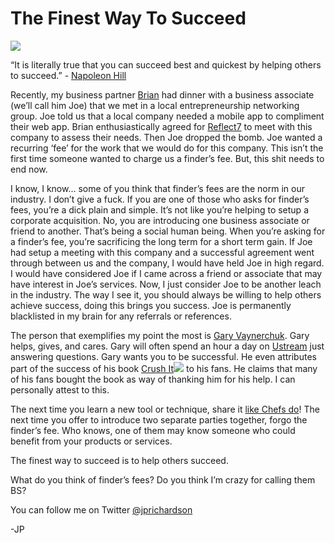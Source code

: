 <!--
id: 532671751
link: http://techneur.com/post/532671751/finest-way-to-succeed
slug: finest-way-to-succeed
date: Mon Apr 19 2010 01:45:00 GMT-0500 (CDT)
publish: 2010-04-019
tags: 
-->


The Finest Way To Succeed
=========================

![](http://media.tumblr.com/tumblr_l142payIgd1qzbc4f.jpg)

“It is literally true that you can succeed best and quickest by helping
others to succeed.” - [Napoleon
Hill](http://en.wikipedia.org/wiki/Napoleon_Hill)

Recently, my business partner [Brian](http://reflect7.com/about-us) had
dinner with a business associate (we’ll call him Joe) that we met in a
local entrepreneurship networking group. Joe told us that a local
company needed a mobile app to compliment their web app. Brian
enthusiastically agreed for [Reflect7](http://reflect7.com) to meet with
this company to assess their needs. Then Joe dropped the bomb. Joe
wanted a recurring ‘fee’ for the work that we would do for this company.
This isn’t the first time someone wanted to charge us a finder’s fee.
But, this shit needs to end now.

I know, I know… some of you think that finder’s fees are the norm in our
industry. I don’t give a fuck. If you are one of those who asks for
finder’s fees, you’re a dick plain and simple. It’s not like you’re
helping to setup a corporate acquisition. No, you are introducing one
business associate or friend to another. That’s being a social human
being. When you’re asking for a finder’s fee, you’re sacrificing the
long term for a short term gain. If Joe had setup a meeting with this
company and a successful agreement went through between us and the
company, I would have held Joe in high regard. I would have considered
Joe if I came across a friend or associate that may have interest in
Joe’s services. Now, I just consider Joe to be another leach in the
industry. The way I see it, you should always be willing to help others
achieve success, doing this brings you success. Joe is permanently
blacklisted in my brain for any referrals or references.

The person that exemplifies my point the most is [Gary
Vaynerchuk](http://techneur.com/post/404706243/entrepreneurial-heroes).
Gary helps, gives, and cares. Gary will often spend an hour a day on
[Ustream](http://www.ustream.tv/) just answering questions. Gary wants
you to be successful. He even attributes part of the success of his book
[Crush
It](http://www.amazon.com/gp/product/0061914177?ie=UTF8&tag=techneur-20&linkCode=as2&camp=1789&creative=9325&creativeASIN=0061914177)![](http://www.assoc-amazon.com/e/ir?t=techneur-20&l=as2&o=1&a=0061914177)
to his fans. He claims that many of his fans bought the book as way of
thanking him for his help. I can personally attest to this.

The next time you learn a new tool or technique, share it [like Chefs
do](http://37signals.com/svn/posts/451-whats-your-cookbook)! The next
time you offer to introduce two separate parties together, forgo the
finder’s fee. Who knows, one of them may know someone who could benefit
from your products or services.

The finest way to succeed is to help others succeed.

What do you think of finder’s fees? Do you think I’m crazy for calling
them BS?

You can follow me on
Twitter [@jprichardson](http://twitter.com/jprichardson)

-JP

